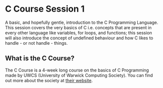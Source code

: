 # C Course Session 1 

A basic, and hopefully gentle, introduction to the C Programming Language.
This session covers the very basics of C i.e. concepts that are present in every other language like variables, for loops, and functions; this session will also introduce the concept of undefined behaviour and how C likes to handle - or not handle - things. 

## What is the C Course?

The C Course is a 4-week long course on the basics of C Programming made by UWCS (University of Warwick Computing Society).
You can find out more about the society at [their website]("https://uwcs.co.uk"). 